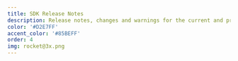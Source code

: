 ```yaml
---
title: SDK Release Notes
description: Release notes, changes and warnings for the current and previous SDK versions.
color: '#D2E7FF'
accent_color: '#85BEFF'
order: 4
img: rocket@3x.png
---
```

